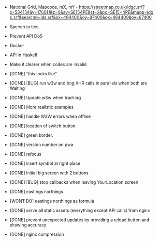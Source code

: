 - National Grid, Mapcode, mX, mY -
  https://streetmap.co.uk/idgc.srf?x=534154&y=176011&z=0&sv=SE154PE&st=2&pc=SE15+4PE&mapp=idgc.srf&searchp=ids.srf&ox=464400&oy=87400&ox=464400&oy=87400
- Speech to text
- Prevent API DoS
- Docker
- API in Haskell
- Make it clearer when codes are invalid

- [DONE] "this looks like"
- [DONE] [BUG] run w3w and bng XHR calls in parallels when both are Waiting
- [DONE] Update w3w when tracking
- [DONE] More realistic examples
- [DONE] handle W3W errors when offline
- [DONE] location of switch button
- [DONE] green border.
- [DONE] version number on pwa
- [DONE] refocus
- [DONE] insert symbol at right place
- [DONE] Initial big screen with 2 buttons
- [DONE] [BUG] stop callbacks when leaving YourLocation screen
- [DONE] eastings northings
- [WONT DO] eastings northings as formula
- [DONE] serve all static assets (everything except API calls) from nginx
- [DONE] prevent unexpected updates by providing a reload button and showing accuracy
- [DONE] nginx compression
